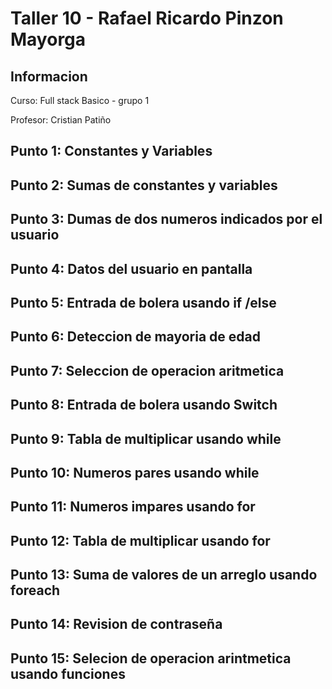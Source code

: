 <h1>Taller 10 - Rafael Ricardo Pinzon Mayorga</1>

<h2>Informacion</h2>
<p>Curso: Full stack Basico - grupo 1</p>
<p>Profesor: Cristian Patiño</p>

<h2>Punto 1: Constantes y Variables</h2>

<h2>Punto 2: Sumas de constantes y variables </h2>

<h2>Punto 3: Dumas de dos numeros indicados por el usuario</h2>

<h2>Punto 4: Datos del usuario en pantalla</h2>

<h2>Punto 5: Entrada de bolera usando if /else</h2>

<h2>Punto 6: Deteccion de mayoria de edad</h2>

<h2>Punto 7: Seleccion de operacion aritmetica</h2>

<h2>Punto 8: Entrada de bolera usando Switch </h2>

<h2>Punto 9: Tabla de multiplicar usando while</h2>

<h2>Punto 10: Numeros pares usando while</h2>

<h2>Punto 11: Numeros impares usando for</h2>

<h2>Punto 12: Tabla de multiplicar usando for </h2>

<h2>Punto 13: Suma de valores de un arreglo usando foreach</h2>

<h2>Punto 14: Revision de contraseña</h2>

<h2>Punto 15: Selecion de operacion arintmetica usando funciones</h2>